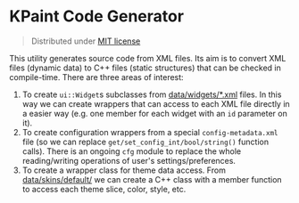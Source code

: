 # KPaint Code Generator

> Distributed under [MIT license](LICENSE.txt)

This utility generates source code from XML files. Its aim is to
convert XML files (dynamic data) to C++ files (static structures) that
can be checked in compile-time.  There are three areas of interest:

1. To create `ui::Widget`s subclasses from
   [data/widgets/*.xml](../../data/widgets/)
   files. In this way we can create wrappers that can access to each
   XML file directly in a easier way (e.g. one member for each widget
   with an `id` parameter on it).
2. To create configuration wrappers from a special
   `config-metadata.xml` file (so we can replace
   `get/set_config_int/bool/string()` function calls).  There is an
   ongoing `cfg` module to replace the whole reading/writing
   operations of user's settings/preferences.
3. To create a wrapper class for theme data access. From
   [data/skins/default/](../../data/skins/default/)
   we can create a C++ class with a member function to access
   each theme slice, color, style, etc.

